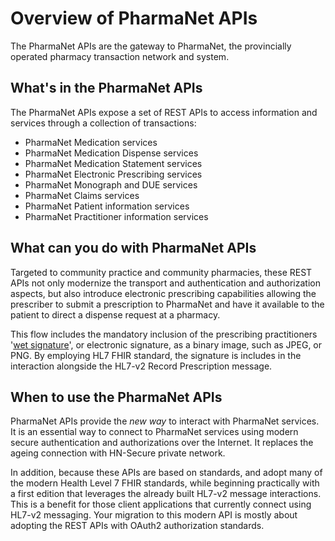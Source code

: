 # Overview of PharmaNet APIs

The PharmaNet APIs are the gateway to PharmaNet, the provincially operated pharmacy transaction network and system.

## What's in the PharmaNet APIs

The PharmaNet APIs expose a set of REST APIs to access information and services through a collection of transactions:

- PharmaNet Medication services
- PharmaNet Medication Dispense services
- PharmaNet Medication Statement services
- PharmaNet Electronic Prescribing services
- PharmaNet Monograph and DUE services
- PharmaNet Claims services
- PharmaNet Patient information services
- PharmaNet Practitioner information services

## What can you do with PharmaNet APIs

Targeted to community practice and community pharmacies, these REST APIs not only modernize the transport and authentication and authorization aspects, but also introduce electronic prescribing capabilities allowing the prescriber to submit a prescription to PharmaNet and have it available to the patient to direct a dispense request at a pharmacy.

This flow includes the mandatory inclusion of the prescribing practitioners '[wet signature](https://www.cpsbc.ca/for-physicians/college-connector/2014-V02-02/05)', or electronic signature, as a binary image, such as JPEG, or PNG. By employing HL7 FHIR standard, the signature is includes in the interaction alongside the HL7-v2 Record Prescription message.

## When to use the PharmaNet APIs

PharmaNet APIs provide the *new way* to interact with PharmaNet services. It is an essential way to connect to PharmaNet services using modern secure authentication and authorizations over the Internet. It replaces the ageing connection with HN-Secure private network.

In addition, because these APIs are based on standards, and adopt many of the modern Health Level 7 FHIR standards, while beginning practically with a first edition that leverages the already built HL7-v2 message interactions. This is a benefit for those client applications that currently connect using HL7-v2 messaging. Your migration to this modern API is mostly about adopting the REST APIs with OAuth2 authorization standards.
